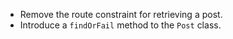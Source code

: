 * Remove the route constraint for retrieving a post.
* Introduce a `findOrFail` method to the `Post` class.